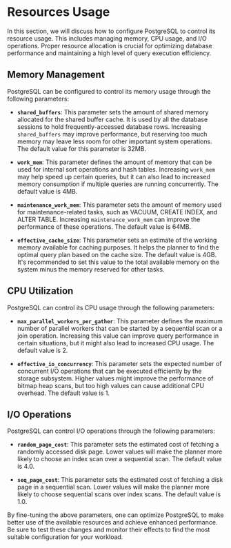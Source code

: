 # Resources Usage

In this section, we will discuss how to configure PostgreSQL to control its resource usage. This includes managing memory, CPU usage, and I/O operations. Proper resource allocation is crucial for optimizing database performance and maintaining a high level of query execution efficiency.

## Memory Management

PostgreSQL can be configured to control its memory usage through the following parameters:

- **`shared_buffers`**: This parameter sets the amount of shared memory allocated for the shared buffer cache. It is used by all the database sessions to hold frequently-accessed database rows. Increasing `shared_buffers` may improve performance, but reserving too much memory may leave less room for other important system operations. The default value for this parameter is 32MB.

- **`work_mem`**: This parameter defines the amount of memory that can be used for internal sort operations and hash tables. Increasing `work_mem` may help speed up certain queries, but it can also lead to increased memory consumption if multiple queries are running concurrently. The default value is 4MB.

- **`maintenance_work_mem`**: This parameter sets the amount of memory used for maintenance-related tasks, such as VACUUM, CREATE INDEX, and ALTER TABLE. Increasing `maintenance_work_mem` can improve the performance of these operations. The default value is 64MB.

- **`effective_cache_size`**: This parameter sets an estimate of the working memory available for caching purposes. It helps the planner to find the optimal query plan based on the cache size. The default value is 4GB. It's recommended to set this value to the total available memory on the system minus the memory reserved for other tasks.

## CPU Utilization

PostgreSQL can control its CPU usage through the following parameters:

- **`max_parallel_workers_per_gather`**: This parameter defines the maximum number of parallel workers that can be started by a sequential scan or a join operation. Increasing this value can improve query performance in certain situations, but it might also lead to increased CPU usage. The default value is 2.

- **`effective_io_concurrency`**: This parameter sets the expected number of concurrent I/O operations that can be executed efficiently by the storage subsystem. Higher values might improve the performance of bitmap heap scans, but too high values can cause additional CPU overhead. The default value is 1.

## I/O Operations

PostgreSQL can control I/O operations through the following parameters:

- **`random_page_cost`**: This parameter sets the estimated cost of fetching a randomly accessed disk page. Lower values will make the planner more likely to choose an index scan over a sequential scan. The default value is 4.0.

- **`seq_page_cost`**: This parameter sets the estimated cost of fetching a disk page in a sequential scan. Lower values will make the planner more likely to choose sequential scans over index scans. The default value is 1.0.

By fine-tuning the above parameters, one can optimize PostgreSQL to make better use of the available resources and achieve enhanced performance. Be sure to test these changes and monitor their effects to find the most suitable configuration for your workload.